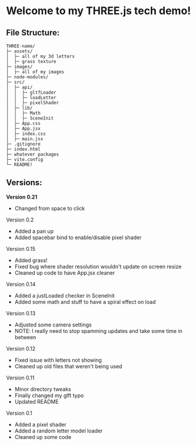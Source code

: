 # Welcome to my THREE.js tech demo!
## File Structure:
```
THREE-name/
├─ assets/
│  ├─ all of my 3d letters
│  ├─ grass texture
├─ images/
│  ├─ all of my images
├─ node-modules/
├─ src/
│  ├─ api/
│  │  ├─ gltfLoader
│  │  ├─ loadLetter
│  │  ├─ pixelShader
│  ├─ lib/
│  │  ├─ Math
│  │  ├─ SceneInit
│  ├─ App.css
│  ├─ App.jsx
│  ├─ index.css
│  ├─ main.jsx
├─ .gitignore
├─ index.html
├─ whatever packages
├─ vite.config
└─ README!
```

## Versions:
**Version 0.21**
- Changed from space to click

Version 0.2
- Added a pan up
- Added spacebar bind to enable/disable pixel shader


Version 0.15
- Added grass!
- Fixed bug where shader resolution wouldn't update on screen resize
- Cleaned up code to have App.jsx cleaner

Version 0.14
- Added a justLoaded checker in SceneInit
- Added some math and stuff to have a spiral effect on load

Version 0.13
- Adjusted some camera settings
- NOTE: I really need to stop spamming updates and take some time in between

Version 0.12
- Fixed issue with letters not showing
- Cleaned up old files that weren't being used

Version 0.11
- Minor directory tweaks
- Finally changed my glft typo
- Updated README

Version 0.1
- Added a pixel shader
- Added a random letter model loader
- Cleaned up some code